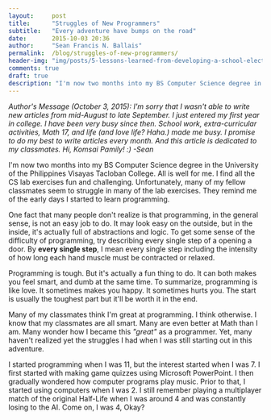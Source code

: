 ```yaml
---
layout:     post
title:      "Struggles of New Programmers"
subtitle:   "Every adventure have bumps on the road"
date:       2015-10-03 20:36
author:     "Sean Francis N. Ballais"
permalink:  /blog/struggles-of-new-programmers/
header-img: "img/posts/5-lessons-learned-from-developing-a-school-election-system/header.jpg"
comments: true
draft: true
description: "I'm now two months into my BS Computer Science degree in the University of the Philippines Visayas Tacloban College. All is well for me. I find all the CS lab exercises fun and challenging. Unfortunately, many of my fellow classmates seem to struggle in many of the lab exercises. They remind me of the early days I started to learn programming."
---
```


*Author's Message (October 3, 2015): I'm sorry that I wasn't able to write new articles from mid-August to late September. I just entered my first year in college. I have been very busy since then. School work, extra-curricular activities, Math 17, and life (and love life? Haha.) made me busy. I promise to do my best to write articles every month. And this article is dedicated to my classmates. Hi, Komsai Pamily! :) -Sean*

I'm now two months into my BS Computer Science degree in the University of the Philippines Visayas Tacloban College. All is well for me. I find all the CS lab exercises fun and challenging. Unfortunately, many of my fellow classmates seem to struggle in many of the lab exercises. They remind me of the early days I started to learn programming.

One fact that many people don't realize is that programming, in the general sense, is not an easy job to do. It may look easy on the outside, but in the inside, it's actually full of abstractions and logic. To get some sense of the difficulty of programming, try describing every single step of a opening a door. By **every single step**, I mean every single step including the intensity of how long each hand muscle must be contracted or relaxed.

Programming is tough. But it's actually a fun thing to do. It can both makes you feel smart, and dumb at the same time. To summarize, programming is like love. It sometimes makes you happy. It sometimes hurts you. The start is usually the toughest part but it'll be worth it in the end.

Many of my classmates think I'm great at programming. I think otherwise. I know that my classmates are all smart. Many are even better at Math than I am. Many wonder how I became this *"great"* as a programmer. Yet, many haven't realized yet the struggles I had when I was still starting out in this adventure.

I started programming when I was 11, but the interest started when I was 7. I first started with making game quizzes using Microsoft PowerPoint. I then gradually wondered how computer programs play music. Prior to that, I started using computers when I was 2. I still remember playing a multiplayer match of the original Half-Life when I was around 4 and was constantly losing to the AI. Come on, I was 4, Okay?
